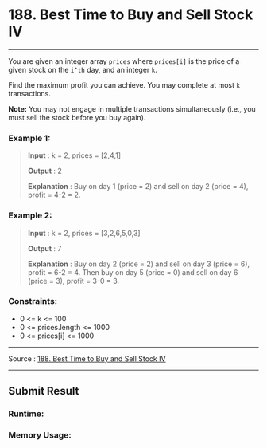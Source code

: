 # 188. Best Time to Buy and Sell Stock IV

-- --
You are given an integer array `prices` where `prices[i]` is the price of a given stock on the `i^th` day, and an integer `k`.

Find the maximum profit you can achieve. You may complete at most `k` transactions.

**Note:** You may not engage in multiple transactions simultaneously (i.e., you must sell the stock before you buy again).



### Example 1:

> **Input** : k = 2, prices = [2,4,1]
>
> **Output** : 2
> 
> **Explanation** : Buy on day 1 (price = 2) and sell on day 2 (price = 4), profit = 4-2 = 2.

### Example 2:

> **Input** : k = 2, prices = [3,2,6,5,0,3]
>
> **Output** : 7
>
> **Explanation** : Buy on day 2 (price = 2) and sell on day 3 (price = 6), profit = 6-2 = 4. Then buy on day 5 (price = 0) and sell on day 6 (price = 3), profit = 3-0 = 3.

### Constraints:

* 0 <= k <= 100
* 0 <= prices.length <= 1000
* 0 <= prices[i] <= 1000

-- --
Source : [188. Best Time to Buy and Sell Stock IV](https://leetcode.com/problems/best-time-to-buy-and-sell-stock-iv/)

-- --

## Submit Result

### Runtime:

### Memory Usage:
